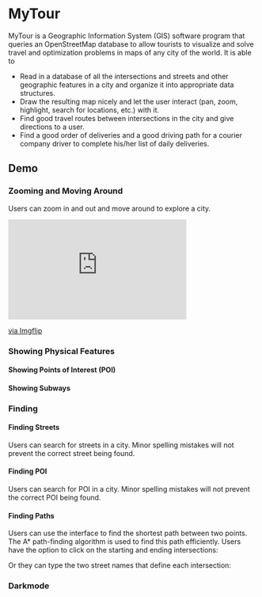 # MyTour
MyTour is a Geographic Information System (GIS) software program that queries an OpenStreetMap database to allow tourists to visualize and solve travel and optimization problems in maps of any city of the world. It is able to

- Read in a database of all the intersections and streets and other geographic features in a city and organize it into appropriate data structures.
- Draw the resulting map nicely and let the user interact (pan, zoom, highlight, search for locations, etc.) with it.
- Find good travel routes between intersections in the city and give directions to a user.
- Find a good order of deliveries and a good driving path for a courier company driver to complete
his/her list of daily deliveries.

## Demo
### Zooming and Moving Around
Users can zoom in and out and move around to explore a city.

<div style="width:360px;max-width:100%;"><div style="height:0;padding-bottom:56.11%;position:relative;"><iframe width="360" height="202" style="position:absolute;top:0;left:0;width:100%;height:100%;" frameBorder="0" src="https://imgflip.com/embed/3xmp2n"></iframe></div><p><a href="https://imgflip.com/gif/3xmp2n">via Imgflip</a></p></div>

### Showing Physical Features
#### Showing Points of Interest (POI)

#### Showing Subways

### Finding
#### Finding Streets
Users can search for streets in a city. Minor spelling mistakes will not prevent the correct street being found.

#### Finding POI
Users can search for POI in a city. Minor spelling mistakes will not prevent the correct POI being found.

#### Finding Paths
Users can use the interface to find the shortest path between two points. The A* path-finding algorithm is used to find this path efficiently. Users have the option to click on the starting and ending intersections:

Or they can type the two street names that define each intersection:

### Darkmode





